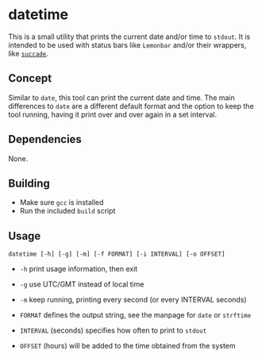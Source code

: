 # datetime 

This is a small utility that prints the current date and/or time to `stdout`. 
It is intended to be used with status bars like `Lemonbar` and/or their 
wrappers, like [`succade`](https://github.com/domsson/succade).

## Concept 

Similar to `date`, this tool can print the current date and time. The main 
differences to `date` are a different default format and the option to keep 
the tool running, having it print over and over again in a set interval.

## Dependencies

None.

## Building

- Make sure `gcc` is installed
- Run the included `build` script

## Usage

    datetime [-h] [-g] [-m] [-f FORMAT] [-i INTERVAL] [-o OFFSET]

- `-h` print usage information, then exit
- `-g` use UTC/GMT instead of local time
- `-m` keep running, printing every second (or every INTERVAL seconds)

- `FORMAT` defines the output string, see the manpage for `date` or `strftime`
- `INTERVAL` (seconds) specifies how often to print to `stdout`
- `OFFSET` (hours) will be added to the time obtained from the system
